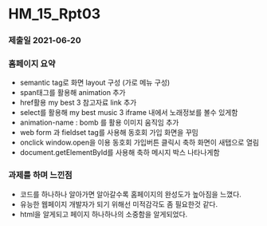 # HM_15_Rpt03
### 제출일 2021-06-20
### 홈페이지 요약
- semantic tag로 화면 layout 구성 (가로 메뉴 구성)
- span태그를 활용해 animation 추가
- href활용 my best 3 참고자료 link 추가
- select를 활용해 my best music 3 iframe 내에서 노래정보를 볼수 있게함 
- animation-name : bomb 를 활용 이미지 움직임 추가
- web form 과 fieldset tag를 사용해 동호회 가입 화면을 꾸밈
- onclick window.open을 이용 동호회 가입버튼 클릭시 축하 화면이 새탭으로 열림 
- document.getElementById를 사용해 축하 메시지 박스 나타나게함

### 과제를 하며 느낀점
- 코드를 하나하나 알아가면 알아갈수록 홈페이지의 완성도가 높아짐을 느꼈다.
- 유능한 웹페이지 개발자가 되기 위해선 미적감각도 좀 필요한것 같다.
- html을 알게되고 페이지 하나하나의 소중함을 알게되었다.
